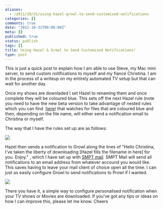 ```yaml
---
aliases:
  - /2011/10/31/using-hazel-growl-to-send-customised-notifications
categories: []
comments: true
date: "2011-10-31T00:00:00Z"
meta: {}
published: true
status: publish
tags: []
title: Using Hazel & Growl to Send Customised Notifications!
type: post
---
```

This is just a quick post to explain how I am able to use Steve, my Mac mini server, to send custom notifications to myself and my fiancé Christina. I am in the process of a writeup on my entirely automated TV setup but that can wait for another day.

Once my shows are downladed I set Hazel to renaming them and once complete they will be coloured blue. This sets off the next Hazel rule (note you need to have the new beta version to take advantage of nested rules which you can find 
[here](http://www.noodlesoft.com/forums/viewtopic.php?f=5&t=1219)) that watches for files that are coloured blue and then, depending on the file name, will either send a notification email to Christina or myself.

The way that I have the rules set up are as follows:

![](/static/4f331d1f8754c7ec090e554a/50fe1c99e4b01c920a89f452/50fe1c99e4b01c920a89f494/1320226721717/Hazel%20Rule.png/1000w)

Hazel then sends a notification to Growl along the lines of "Hello Christina, I've taken the liberty of downloading [Hazel fills the filename in here] for you. Enjoy." , which I have set up with
[SMPT mail](http://code.google.com/p/growl-mail-smtp/wiki/Documentation). SMPT Mail will send all notifications to an email address from whatever accound you would like. This saves having to leave your mail client of choice open all the time. I can just as easily configure Growl to send notifications to Prowl if I wanted.

![](/static/4f331d1f8754c7ec090e554a/50fe1c99e4b01c920a89f452/50fe1c99e4b01c920a89f495/1320227413607/Growl%20Rule.png/1000w)

There you have it, a simple way to configure personalised notification when your TV shows or Movies are downloaded. If you've got any tips or ideas on how I can improve this, please let me know. Cheers

 
